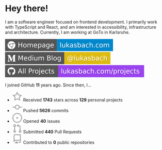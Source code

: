 # Hey there!

I am a software engineer focused on frontend development. I primarily work with TypeScript and React, and am interested in accessibility, infrastructure and architecture. Currently, I am working at GoTo in Karlsruhe.

[![Homepage](./icons/homepage.svg)](https://lukasbach.com)
[![Medium Blog](./icons/medium.svg)](https://medium.com/@lukasbach)
[![My Projects](./icons/projects.svg)](https://lukasbach.com/projects)

I joined GitHub **11** years ago. Since then, I...

- ![](./icons/star.svg) Received **1743** stars across **129** personal projects
- ![](./icons/commit.svg) Pushed **5626** commits
- ![](./icons/issues.svg) Opened **40** issues
- ![](./icons/pr.svg) Submitted **440** Pull Requests
- ![](./icons/repo.svg) Contributed to **0** public repositories
